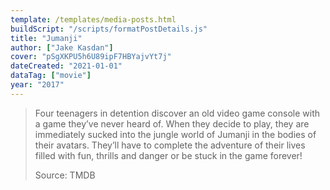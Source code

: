 ```yaml
---
template: /templates/media-posts.html
buildScript: "/scripts/formatPostDetails.js"
title: "Jumanji"
author: ["Jake Kasdan"]
cover: "pSgXKPU5h6U89ipF7HBYajvYt7j"
dateCreated: "2021-01-01"
dataTag: ["movie"]
year: "2017"
---
```


> Four teenagers in detention discover an old video game console with a game they’ve never heard of. When they decide to play, they are immediately sucked into the jungle world of Jumanji in the bodies of their avatars. They’ll have to complete the adventure of their lives filled with fun, thrills and danger or be stuck in the game forever!
>
> Source: TMDB
